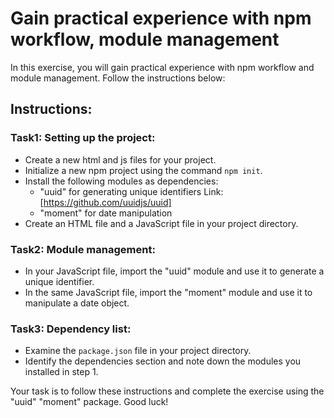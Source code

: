 # Gain practical experience with npm workflow, module management

In this exercise, you will gain practical experience with npm workflow and module management. Follow the instructions below:

## Instructions:

### Task1: Setting up the project:

   - Create a new html and js files for your project.
   - Initialize a new npm project using the command `npm init`.
   - Install the following modules as dependencies:
     - "uuid" for generating unique identifiers Link: [https://github.com/uuidjs/uuid]
     - "moment" for date manipulation
   - Create an HTML file and a JavaScript file in your project directory.

### Task2: Module management:

   - In your JavaScript file, import the "uuid" module and use it to generate a unique identifier.
   - In the same JavaScript file, import the "moment" module and use it to manipulate a date object.

### Task3: Dependency list:

   - Examine the `package.json` file in your project directory.
   - Identify the dependencies section and note down the modules you installed in step 1.
   

Your task is to follow these instructions and complete the exercise using the "uuid" "moment" package. Good luck!
